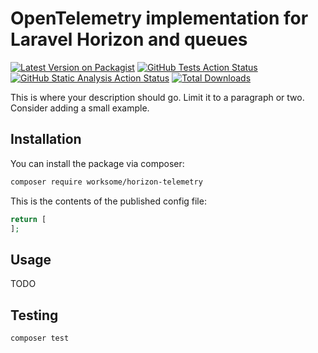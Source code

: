 # OpenTelemetry implementation for Laravel Horizon and queues

[![Latest Version on Packagist](https://img.shields.io/packagist/v/worksome/horizon-telemetry.svg?style=flat-square)](https://packagist.org/packages/worksome/horizon-telemetry)
[![GitHub Tests Action Status](https://img.shields.io/github/actions/workflow/status/worksome/horizon-telemetry/tests.yml?branch=main&style=flat-square&label=Tests)](https://github.com/worksome/horizon-telemetry/actions?query=workflow%3ATests+branch%3Amain)
[![GitHub Static Analysis Action Status](https://img.shields.io/github/actions/workflow/status/worksome/horizon-telemetry/static.yml?branch=main&style=flat-square&label=Static%20Analysis)](https://github.com/worksome/horizon-telemetry/actions?query=workflow%3A"Static%20Analysis"+branch%3Amain)
[![Total Downloads](https://img.shields.io/packagist/dt/worksome/horizon-telemetry.svg?style=flat-square)](https://packagist.org/packages/worksome/horizon-telemetry)

This is where your description should go. Limit it to a paragraph or two. Consider adding a small example.

## Installation

You can install the package via composer:

```bash
composer require worksome/horizon-telemetry
```

This is the contents of the published config file:

```php
return [
];
```
## Usage

TODO

## Testing

```bash
composer test
```
